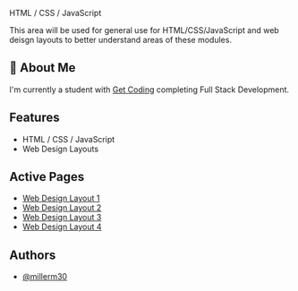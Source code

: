 
HTML / CSS / JavaScript

This area will be used for general use for HTML/CSS/JavaScript and web deisgn layouts to better understand areas of these modules.
## 🚀 About Me
I'm currently a student with [Get Coding](http://www.get-coding.ca) completing Full Stack Development.


## Features

- HTML / CSS / JavaScript
- Web Design Layouts

## Active Pages

- [Web Design Layout 1](https://millerm30.github.io/html-css-javascript/web_design1/index.html)
- [Web Design Layout 2](https://millerm30.github.io/html-css-javascript/web_design2/index.html)
- [Web Design Layout 3](https://millerm30.github.io/html-css-javascript/web_design3/index.html)
- [Web Design Layout 4](https://millerm30.github.io/html-css-javascript/web_design4/index.html)

## Authors
- [@millerm30](https://www.github.com/millerm30)

